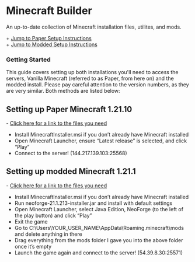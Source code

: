 # Minecraft Builder
An up-to-date collection of Minecraft installation files, utilites, and mods.  
  
\+ [Jump to Paper Setup Instructions](#-setting-up-paper-minecraft-12110)  
\+ [Jump to Modded Setup Instructions](#-setting-up-modded-minecraft-1211)  
  

### Getting Started 
This guide covers setting up both installations you'll need to access the servers, Vanilla Minecraft (referred to as Paper, from here on) and the modded install. Please pay careful attention to the version numbers, as they are very similar. Both methods are listed below:  



  

  

## Setting up Paper Minecraft 1.21.10  
\- [Click here for a link to the files you need](https://drive.google.com/drive/folders/1a9OBjKgzqtkYc8GAqOuOoRYpovJw8gVs?usp=sharing)  
- Install MinecraftInstaller.msi if you don’t already have Minecraft installed  
- Open Minecraft Launcher, ensure “Latest release” is selected, and click “Play”  
- Connect to the server! (144.217.139.103:25568)  

## Setting up modded Minecraft 1.21.1  
\- [Click here for a link to the files you need](https://drive.google.com/drive/folders/1a9OBjKgzqtkYc8GAqOuOoRYpovJw8gVs?usp=sharing)  
- Install MinecraftInstaller.msi if you don’t already have Minecraft installed  
- Run neoforge-21.1.213-installer.jar and install with default settings  
- Open Minecraft Launcher, select Java Edition, NeoForge (to the left of the play button) and click “Play”  
- Exit the game  
- Go to C:\Users\YOUR_USER_NAME\AppData\Roaming\.minecraft\mods and delete anything in there  
- Drag everything from the mods folder I gave you into the above folder once it’s empty  
- Launch the game again and connect to the server! (54.39.8.30:25571)  
